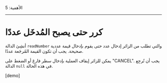 الأهمية: 5

---

#  كرر حتى يصبح المُدخَل عددًا

أنشِئ الدالة `readNumber` والتي تطلب من الزائر إدخال عدد حتى يقوم بإدخال قيمة عددية صحيحة. يجب أن تكون القيمة المُرجَعة عددًا.

يمكن للزائر إيقاف العملية بإدخال سطر فارغ أو الضغط على "CANCEL". يجب أن تُرجِع الدالة `null` في هذه الحالة.

[demo]

